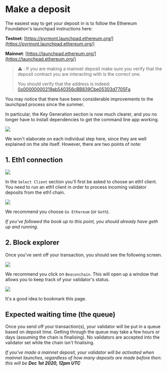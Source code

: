 # Make a deposit
The easiest way to get your deposit in is to follow the Ethereum Foundation's launchpad instructions here:

**Testnet**:
[https://pyrmont.launchpad.ethereum.org/](https://pyrmont.launchpad.ethereum.org/)

**Mainnet**: [https://launchpad.ethereum.org/](https://launchpad.ethereum.org/)

> ⚠️ : If you are making a mainnet deposit make sure you verify that the deposit contract you are interacting with is the correct one. 
>
> You should verify that the address is indeed: [0x00000000219ab540356cBB839Cbe05303d7705Fa](https://etherscan.io/address/0x00000000219ab540356cBB839Cbe05303d7705Fa)

You may notice that there have been considerable improvements to the launchpad process since the summer.
 
In particular, the Key Generation section is now much clearer, and you no longer have to install dependencies to get the command line app working.
 
![](https://i.imgur.com/UjQ7uRt.png)

We won't elaborate on each individual step here, since they are well explained on the site itself. However, there are two points of note:

## 1. Eth1 connection
![](https://i.imgur.com/81BgR14.png)

In the `Select Client` section you'll first be asked to choose an eth1 client. You need to run an eth1 client in order to process incoming validator deposits from the eth1 chain.

![](https://i.imgur.com/l5WSGqZ.png)

We recommend you choose `Go Ethereum` (or `Geth`). 

*If you've followed the book up to this point, you should already have geth up and running.*

## 2. Block explorer
Once you've sent off your transaction, you should see the following screen.
 
![](https://i.imgur.com/A4IMlhK.png)
 
 

We recommend you click on `Beaconchain`. This will open up a window that allows you to keep track of your validator's status.
 
![](https://i.imgur.com/JHQblna.png)

It's a good idea to bookmark this page.

## Expected waiting time (the queue)
Once you send off your transaction(s), your validator will be put in a queue based on deposit time. Getting through the queue may take a few hours or days (assuming the chain is finalising). No validators are accepted into the validator set while the chain isn't finalising.

*If you've made a mainnet deposit, your validator will be activated when mainnet launches, regardless of how many deposits are made before then: this will be **Dec 1st 2020, 12pm UTC***


